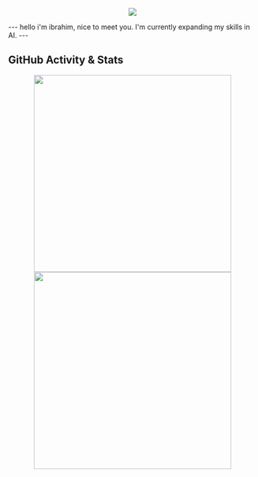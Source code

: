 <p align="center">
  <img src="https://capsule-render.vercel.app/api?type=waving&color=gradient&text=Hello!&height=100&section=header"/>
</p> 
--- 
hello i'm ibrahim, nice to meet you. I'm currently expanding my skills in AI. 
---

## GitHub Activity & Stats 

<p align="center">
  <img src="https://github-readme-stats.vercel.app/api/top-langs?username=IbrahimHashhash&layout=compact&hide_border=true&bg_color=151515&title_color=00BFFF&text_color=fff&icon_color=00BFFF" width="400" />
  <img src="https://github-readme-stats.vercel.app/api?username=IbrahimHashhash&count_private=true&show_icons=true&hide_border=true&theme=radical" width="400" />
</p>


